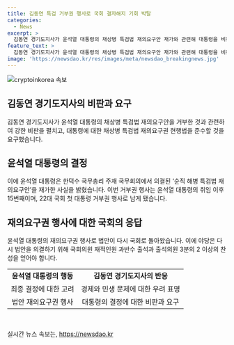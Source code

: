 ```yaml
---
title: 김동연 특검 거부권 행사로 국회 결자해지 기회 박탈
categories:
  - News
excerpt: >
  김동연 경기도지사가 윤석열 대통령의 채상병 특검법 재의요구안 재가와 관련해 대통령을 비판했다. 그는 대통령의 거부권 행사를 강하게 비판하며, 국회에 대한 책임을 촉구했다. 이는 윤 대통령의 재의요구권 행사로 공정을 재개하는 것으로, 국회의원들의 출석과 찬성을 필요로 한다. 김 지사는 이전에도 윤 대통령의 특검 거부권 행사를 비난한 바 있다.
feature_text: >
  김동연 경기도지사가 윤석열 대통령의 채상병 특검법 재의요구안 재가와 관련해 대통령을 비판했다. 그는 대통령의 거부권 행사를 강하게 비판하며, 국회에 대한 책임을 촉구했다. 이는 윤 대통령의 재의요구권 행사로 공정을 재개하는 것으로, 국회의원들의 출석과 찬성을 필요로 한다. 김 지사는 이전에도 윤 대통령의 특검 거부권 행사를 비난한 바 있다.
image: 'https://newsdao.kr/res/images/meta/newsdao_breakingnews.jpg'
---
```


<p><img src="https://newsdao.kr/res/images/meta/newsdao_breakingnews.jpg" alt="cryptoinkorea 속보" /></p>

<h2 data-ke-size="size26">김동연 경기도지사의 비판과 요구</h2>

<p data-ke-size="size16">김동연 경기도지사가 윤석열 대통령의 채상병 특검법 재의요구안을 거부한 것과 관련하여 강한 비판을 펼치고, 대통령에 대한 채상병 특검법 재의요구권 현행법을 준수할 것을 요구했습니다.</p>

<h2 data-ke-size="size26">윤석열 대통령의 결정</h2>

<p data-ke-size="size16">이에 윤석열 대통령은 한덕수 국무총리 주재 국무회의에서 의결된 ‘순직 해병 특검법 재의요구안’을 재가한 사실을 밝혔습니다. 이번 거부권 행사는 윤석열 대통령의 취임 이후 15번째이며, 22대 국회 첫 대통령 거부권 행사로 남게 됐습니다.</p>

<h2 data-ke-size="size26">재의요구권 행사에 대한 국회의 응답</h2>

<p data-ke-size="size16">윤석열 대통령의 재의요구권 행사로 법안이 다시 국회로 돌아왔습니다. 이에 야당은 다시 법안을 의결하기 위해 국회의원 재적인원 과반수 출석과 출석의원 3분의 2 이상의 찬성을 얻어야 합니다.</p>

<table>
    <tr>
        <td style="text-align: center; height: 17px;"><b>윤석열 대통령의 행동</b></td>
        <td style="text-align: center; height: 17px;"><b>김동연 경기도지사의 반응</b></td>
    </tr>
    <tr>
        <td style="text-align: center; height: 17px;">최종 결정에 대한 고려</td>
        <td style="text-align: center; height: 17px;">경제와 민생 문제에 대한 우려 표명</td>
    </tr>
    <tr>
        <td style="text-align: center; height: 17px;">법안 재의요구권 행사</td>
        <td style="text-align: center; height: 17px;">대통령의 결정에 대한 비판과 요구</td>
    </tr>
</table>

<p data-ke-size="size16">&nbsp;</p>
실시간 뉴스 속보는, <a href="https://newsdao.kr" rel="dofollow">https://newsdao.kr</a>


